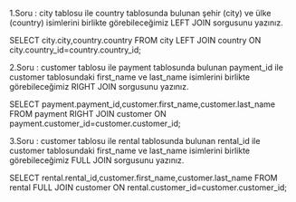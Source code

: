 1.Soru : city tablosu ile country tablosunda bulunan şehir (city) ve ülke (country) isimlerini birlikte görebileceğimiz LEFT JOIN sorgusunu yazınız.

SELECT city.city,country.country FROM city
LEFT JOIN country ON city.country_id=country.country_id;

2.Soru : customer tablosu ile payment tablosunda bulunan payment_id ile customer tablosundaki first_name ve last_name isimlerini birlikte görebileceğimiz RIGHT JOIN sorgusunu yazınız.

SELECT payment.payment_id,customer.first_name,customer.last_name
FROM payment RIGHT JOIN customer ON payment.customer_id=customer.customer_id;

3.Soru : customer tablosu ile rental tablosunda bulunan rental_id ile customer tablosundaki first_name ve last_name isimlerini birlikte görebileceğimiz FULL JOIN sorgusunu yazınız.

SELECT rental.rental_id,customer.first_name,customer.last_name
FROM rental FULL JOIN customer ON rental.customer_id=customer.customer_id;
